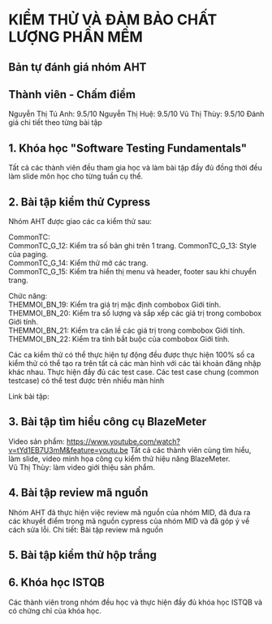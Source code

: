 # KIỂM THỬ VÀ ĐẢM BẢO CHẤT LƯỢNG PHẦN MỀM
## Bản tự đánh giá nhóm AHT

## Thành viên - Chấm điểm

Nguyễn Thị Tú Anh: 9.5/10
Nguyễn Thị Huệ: 9.5/10
Vũ Thị Thùy: 9.5/10
Đánh giá chi tiết theo từng bài tập

## 1. Khóa học "Software Testing Fundamentals"

Tất cả các thành viên đều tham gia học và làm bài tập đầy đủ đồng thời đều làm slide môn học cho từng tuần cụ thể.  

## 2. Bài tập kiểm thử Cypress

Nhóm AHT được giao các ca kiểm thử sau:  

CommonTC:  
CommonTC_G_12: Kiểm tra số bản ghi trên 1 trang. 
CommonTC_G_13: Style của paging.  
CommonTC_G_14: Kiểm thử mở các trang.  
CommonTC_G_15: Kiểm tra hiển thị menu và header, footer sau khi chuyển trang.  

Chức năng:  
THEMMOI_BN_19: Kiểm tra giá trị mặc định combobox Giới tính.  
THEMMOI_BN_20: Kiểm tra số lượng và sắp xếp các giá trị trong combobox Giới tính.  
THEMMOI_BN_21: Kiểm tra căn lề các giá trị trong combobox Giới tính.  
THEMMOI_BN_22: Kiểm tra tính bắt buộc của combobox Giới tính.  

Các ca kiểm thử có thể thực hiện tự động đều được thực hiện 100% số ca kiểm thử có thể tạo ra trên tất cả các màn hình với các tài khoản đăng nhập khác nhau.
Thực hiện đầy đủ các test case. Các test case chung (common testcase) có thể test được trên nhiều màn hình

Link bài tập:  

## 3. Bài tập tìm hiểu công cụ BlazeMeter  

Video sản phẩm: https://www.youtube.com/watch?v=tYd1EB7U3mM&feature=youtu.be
Tất cả các thành viên cùng tìm hiểu, làm slide, video minh họa công cụ kiểm thử hiệu năng BlazeMeter.  
Vũ Thị Thùy: làm video giới thiệu sản phẩm.  

## 4. Bài tập review mã nguồn

Nhóm AHT đã thực hiện việc review mã nguồn của nhóm MID, đã đưa ra các khuyết điểm trong mã nguồn cypress của nhóm MID và đã góp ý về cách sửa lỗi. Chi tiết: Bài tập review mã nguồn

## 5. Bài tập kiểm thử hộp trắng



## 6. Khóa học ISTQB

Các thành viên trong nhóm đều học và thực hiện đầy đủ khóa học ISTQB và có chứng chỉ của khóa học.
